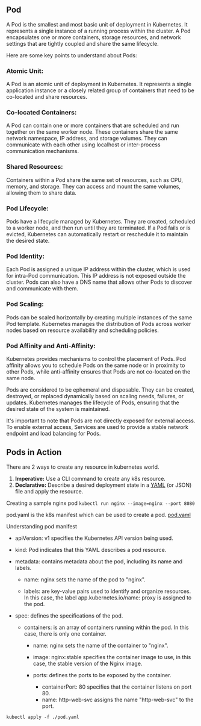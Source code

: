 ## **Pod**

A Pod is the smallest and most basic unit of deployment in Kubernetes. It represents a single instance of a running process within the cluster. A Pod encapsulates one or more containers, storage resources, and network settings that are tightly coupled and share the same lifecycle.

Here are some key points to understand about Pods:

### **Atomic Unit:**
 A Pod is an atomic unit of deployment in Kubernetes. It represents a single application instance or a closely related group of containers that need to be co-located and share resources.

### **Co-located Containers:**
 A Pod can contain one or more containers that are scheduled and run together on the same worker node. These containers share the same network namespace, IP address, and storage volumes. They can communicate with each other using localhost or inter-process communication mechanisms.

### **Shared Resources:**
Containers within a Pod share the same set of resources, such as CPU, memory, and storage. They can access and mount the same volumes, allowing them to share data.

### **Pod Lifecycle:**
 Pods have a lifecycle managed by Kubernetes. They are created, scheduled to a worker node, and then run until they are terminated. If a Pod fails or is evicted, Kubernetes can automatically restart or reschedule it to maintain the desired state.

### **Pod Identity:**
 Each Pod is assigned a unique IP address within the cluster, which is used for intra-Pod communication. This IP address is not exposed outside the cluster. Pods can also have a DNS name that allows other Pods to discover and communicate with them.

### **Pod Scaling:**
 Pods can be scaled horizontally by creating multiple instances of the same Pod template. Kubernetes manages the distribution of Pods across worker nodes based on resource availability and scheduling policies.

### **Pod Affinity and Anti-Affinity:**
 Kubernetes provides mechanisms to control the placement of Pods. Pod affinity allows you to schedule Pods on the same node or in proximity to other Pods, while anti-affinity ensures that Pods are not co-located on the same node.

Pods are considered to be ephemeral and disposable. They can be created, destroyed, or replaced dynamically based on scaling needs, failures, or updates. Kubernetes manages the lifecycle of Pods, ensuring that the desired state of the system is maintained.

It's important to note that Pods are not directly exposed for external access. To enable external access, Services are used to provide a stable network endpoint and load balancing for Pods.

## **Pods in Action**

There are 2 ways to create any resource in kubernetes world.

1. **Imperative:** Use a CLI command to create any k8s resource.
2. **Declarative:** Describe a desired deployment state in a [YAML](https://www.armosec.io/glossary/yaml-kubernetes/) (or JSON) file and apply the resource.

Creating a sample nginx pod
`kubectl run nginx --image=nginx --port 8080`

pod.yaml is the k8s manifest which can be used to create a pod.
[pod.yaml](./pod.yaml)

Understanding pod manifest

* apiVersion:
  v1 specifies the Kubernetes API version being used.

* kind:
  Pod indicates that this YAML describes a pod resource.
  
- metadata:
    contains metadata about the pod, including its name and labels.
  - name:
  nginx sets the name of the pod to "nginx".

  - labels:
   are key-value pairs used to identify and organize resources. In this case, the label app.kubernetes.io/name: proxy is assigned to the pod.

- spec:
    defines the specifications of the pod.

  - containers:
        is an array of containers running within the pod. In this case, there is only one container.

    - name:
        nginx sets the name of the container to "nginx".

    - image:
         nginx:stable specifies the container image to use, in this case, the stable version of the Nginx image.

    - ports:
         defines the ports to be exposed by the container.
        - containerPort: 80 specifies that the container listens on port 80.
        - name: http-web-svc assigns the name "http-web-svc" to the port.

`kubectl apply -f ./pod.yaml`